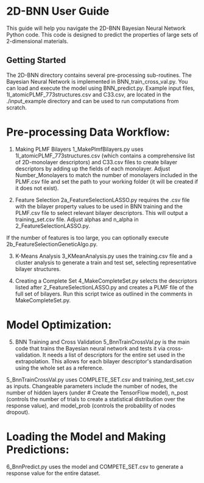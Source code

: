 # 2D-BNN User Guide

This guide will help you navigate the 2D-BNN Bayesian Neural Network Python code. This code is designed to predict the properties of large sets of 2-dimensional materials.

## Getting Started

The 2D-BNN directory contains several pre-processing sub-routines. The Bayesian Neural Network is implemented in BNN_train_cross_val.py. You can load and execute the model using BNN_predict.py. Example input files, 1l_atomicPLMF_773structures.csv and C33.csv, are located in the ./input_example directory and can be used to run computations from scratch.

# Pre-processing Data Workflow:

1. Making PLMF Bilayers
1_MakePlmfBilayers.py uses 1l_atomicPLMF_773structures.csv (which contains a comprehensive list of 2D-monolayer descriptors) and C33.csv files to create bilayer descriptors by adding up the fields of each monolayer. Adjust Number_Monolayers to match the number of monolayers included in the PLMF.csv file and set the path to your working folder (it will be created if it does not exist).

2. Feature Selection
2a_FeatureSelectionLASSO.py requires the .csv file with the bilayer property values to be used in BNN training and the PLMF.csv file to select relevant bilayer descriptors. This will output a training_set.csv file. Adjust alphas and n_alpha in 2_FeatureSelectionLASSO.py.

If the number of features is too large, you can optionally execute 2b_FeatureSelectionGeneticAlgo.py.

3. K-Means Analysis
3_KMeanAnalysis.py uses the training.csv file and a cluster analysis to generate a train and test set, selecting representative bilayer structures.

4. Creating a Complete Set
4_MakeCompleteSet.py selects the descriptors listed after 2_FeatureSelectionLASSO.py and creates a PLMF file of the full set of bilayers. Run this script twice as outlined in the comments in MakeCompleteSet.py.

# Model Optimization:

5. BNN Training and Cross Validation
5_BnnTrainCrossVal.py is the main code that trains the Bayesian neural network and tests it via cross-validation. It needs a list of descriptors for the entire set used in the extrapolation. This allows for each bilayer descriptor's standardisation using the whole set as a reference.

5_BnnTrainCrossVal.py uses COMPLETE_SET.csv and training_test_set.csv as inputs. Changeable parameters include the number of nodes, the number of hidden layers (under # Create the TensorFlow model), n_post (controls the number of trials to create a statistical distribution over the response value), and model_prob (controls the probability of nodes dropout).

# Loading the Model and Making Predictions:

6_BnnPredict.py uses the model and COMPETE_SET.csv to generate a response value for the entire dataset.
